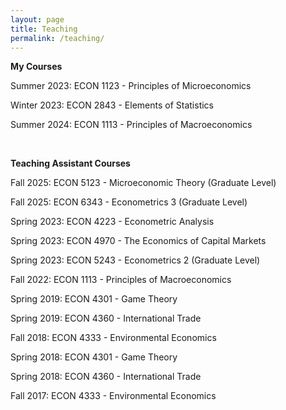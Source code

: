 ```yaml
---
layout: page
title: Teaching
permalink: /teaching/
---
```


<b>My Courses</b>

Summer 2023: ECON 1123 - Principles of Microeconomics

Winter 2023: ECON 2843 - Elements of Statistics

Summer 2024: ECON 1113 - Principles of Macroeconomics


<br>

<b>Teaching Assistant Courses</b>

Fall 2025: ECON 5123 - Microeconomic Theory (Graduate Level)

Fall 2025: ECON 6343 - Econometrics 3 (Graduate Level)

Spring 2023: ECON 4223 - Econometric Analysis

Spring 2023: ECON 4970 - The Economics of Capital Markets

Spring 2023: ECON 5243 - Econometrics 2 (Graduate Level)

Fall 2022: ECON 1113 - Principles of Macroeconomics

Spring 2019: ECON 4301 - Game Theory

Spring 2019: ECON 4360 - International Trade

Fall 2018: ECON 4333 - Environmental Economics

Spring 2018: ECON 4301 - Game Theory

Spring 2018: ECON 4360 - International Trade

Fall 2017: ECON 4333 - Environmental Economics
